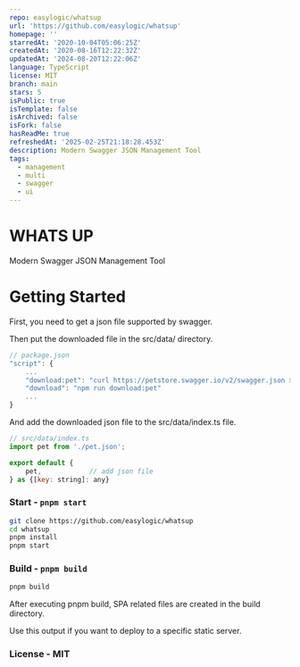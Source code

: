 ```yaml
---
repo: easylogic/whatsup
url: 'https://github.com/easylogic/whatsup'
homepage: ''
starredAt: '2020-10-04T05:06:25Z'
createdAt: '2020-08-16T12:22:32Z'
updatedAt: '2024-08-20T12:22:06Z'
language: TypeScript
license: MIT
branch: main
stars: 5
isPublic: true
isTemplate: false
isArchived: false
isFork: false
hasReadMe: true
refreshedAt: '2025-02-25T21:18:28.453Z'
description: Modern Swagger JSON Management Tool
tags:
  - management
  - multi
  - swagger
  - ui
---
```


# WHATS UP

Modern Swagger JSON Management Tool 


# Getting Started 

First, you need to get a json file supported by swagger.

Then put the downloaded file in the src/data/ directory.

```js
// package.json 
"script": {
    ...
    "download:pet": "curl https://petstore.swagger.io/v2/swagger.json > src/data/pet.json",
    "download": "npm run download:pet"
    ...
}


```

And add the downloaded json file to the src/data/index.ts file.

```js
// src/data/index.ts 
import pet from './pet.json';

export default {
    pet,            // add json file 
} as {[key: string]: any}

```

### Start - `pnpm start`


```sh
git clone https://github.com/easylogic/whatsup 
cd whatsup
pnpm install 
pnpm start 
```



### Build - `pnpm build`

```sh
pnpm build
```

After executing pnpm build, SPA related files are created in the build directory.

Use this output if you want to deploy to a specific static server.

### License - MIT 
